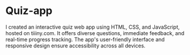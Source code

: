 # Quiz-app
I created an interactive quiz web app using HTML, CSS, and JavaScript, hosted on tiiiny.com. It offers diverse questions, immediate feedback, and real-time progress tracking. The app's user-friendly interface and responsive design ensure accessibility across all devices.
